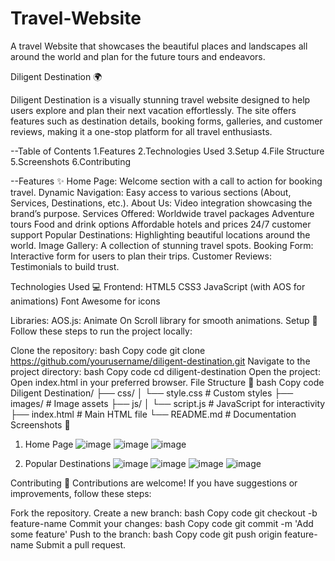 # Travel-Website
A travel Website that showcases the beautiful places and landscapes all around the world and plan for the future tours and endeavors.

Diligent Destination 🌍

Diligent Destination is a visually stunning travel website designed to help users explore and plan their next vacation effortlessly. The site offers features such as destination details, booking forms, galleries, and customer reviews, making it a one-stop platform for all travel enthusiasts.

--Table of Contents
1.Features
2.Technologies Used
3.Setup
4.File Structure
5.Screenshots
6.Contributing

--Features ✨
Home Page: Welcome section with a call to action for booking travel.
Dynamic Navigation: Easy access to various sections (About, Services, Destinations, etc.).
About Us: Video integration showcasing the brand’s purpose.
Services Offered:
Worldwide travel packages
Adventure tours
Food and drink options
Affordable hotels and prices
24/7 customer support
Popular Destinations: Highlighting beautiful locations around the world.
Image Gallery: A collection of stunning travel spots.
Booking Form: Interactive form for users to plan their trips.
Customer Reviews: Testimonials to build trust.


Technologies Used 💻
Frontend:
HTML5
CSS3
JavaScript (with AOS for animations)
Font Awesome for icons

Libraries:
AOS.js: Animate On Scroll library for smooth animations.
Setup 🚀
Follow these steps to run the project locally:

Clone the repository:
bash
Copy code
git clone https://github.com/yourusername/diligent-destination.git
Navigate to the project directory:
bash
Copy code
cd diligent-destination
Open the project: Open index.html in your preferred browser.
File Structure 📂
bash
Copy code
Diligent Destination/
├── css/
│   └── style.css           # Custom styles
├── images/                 # Image assets
├── js/
│   └── script.js           # JavaScript for interactivity
├── index.html              # Main HTML file
└── README.md               # Documentation
Screenshots 📸
1. Home Page
   ![image](https://github.com/user-attachments/assets/9285ebb7-72c6-40ed-b649-73f00d112b1f)
   ![image](https://github.com/user-attachments/assets/9debcf84-6753-4b94-8271-1ad9be63a252)
   ![image](https://github.com/user-attachments/assets/43d2e3eb-fe34-445c-b892-cb8be088bcf7)

2. Popular Destinations
   ![image](https://github.com/user-attachments/assets/68e92f9c-c51f-4bd3-9c42-dc48c1e14115)
   ![image](https://github.com/user-attachments/assets/4ff49c79-4f39-472a-a8ec-5c6b98803464)
   ![image](https://github.com/user-attachments/assets/cc765e7f-5d3f-45a4-bc80-37f8d6be4146)
   ![image](https://github.com/user-attachments/assets/709a6077-1c93-4f94-a26e-7c21dafb17d2)

Contributing 🤝
Contributions are welcome! If you have suggestions or improvements, follow these steps:

Fork the repository.
Create a new branch:
bash
Copy code
git checkout -b feature-name
Commit your changes:
bash
Copy code
git commit -m 'Add some feature'
Push to the branch:
bash
Copy code
git push origin feature-name
Submit a pull request.

